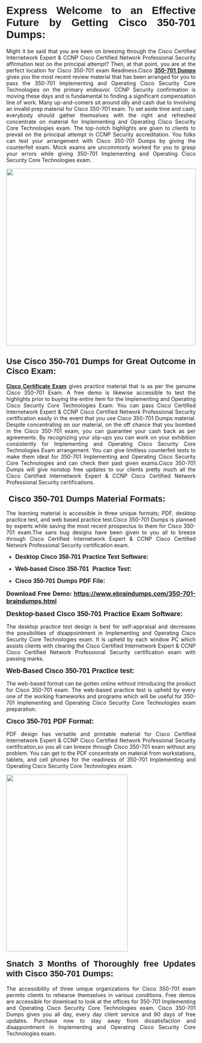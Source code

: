 <h1 dir="ltr" style="text-align: justify;"><span style="font-family:Verdana,Geneva,sans-serif;"><b>Express Welcome to an Effective Future by Getting Cisco 350-701 Dumps:</b></span></h1>

<p dir="ltr" style="text-align: justify;">Might it be said that you are keen on breezing through the Cisco Certified Internetwork Expert & CCNP Cisco Certified Network Professional Security affirmation test on the principal attempt? Then, at that point, you are at the perfect location for Cisco 350-701 exam Readiness.Cisco <a href="https://www.ebraindumps.com/350-701-braindumps.html" target="_self"><strong>350-701 Dumps</strong></a> gives you the most recent review material that has been arranged for you to pass the 350-701 Implementing and Operating Cisco Security Core Technologies on the primary endeavor. CCNP Security confirmation is moving these days and is fundamental to finding a significant compensation line of work. Many up-and-comers sit around idly and cash due to involving an invalid prep material for Cisco 350-701 exam. To set aside time and cash, everybody should gather themselves with the right and refreshed concentrate on material for Implementing and Operating Cisco Security Core Technologies exam. The top-notch highlights are given to clients to prevail on the principal attempt in CCNP Security accreditation. You folks can test your arrangement with Cisco 350-701 Dumps by giving the counterfeit exam. Mock exams are uncommonly worked for you to grasp your errors while giving 350-701 Implementing and Operating Cisco Security Core Technologies exam.</p>

<p dir="ltr" style="text-align: justify;"><a href="https://www.ebraindumps.com/350-701-braindumps.html" target="_self"><img alt="" src="https://lh3.googleusercontent.com/pw/AMWts8Aj3tb-wF0OMpw147T1Bg9eAAj9fKo6ifFWMDCc6oU3qtU3KEqtRsEM2KRmm3UaDWRNIl4uKsuW21qaZWMz89XK1ad3jQX9oZiQAoJqInwJqRGpkLNoXMJEdtJjmgXii-lFlTr95P8IcS6Zx1e4FG44=w1098-h617-no?authuser=4" style="width: 100%; height: 470px;" /></a></p>

<h2 dir="ltr" style="text-align: justify;"><span style="font-size:22px;"><span style="font-family:Verdana,Geneva,sans-serif;"><strong>Use Cisco 350-701 Dumps for Great Outcome in Cisco Exam:</strong></span></span></h2>

<p dir="ltr" style="text-align: justify;"><a href="https://www.ebraindumps.com/ccie-dumps.html" target="_self"><strong>Cisco Certificate Exam</strong></a> gives practice material that is as per the genuine Cisco 350-701 Exam. A free demo is likewise accessible to test the highlights prior to buying the entire item for the Implementing and Operating Cisco Security Core Technologies Exam. You can pass Cisco Certified Internetwork Expert & CCNP Cisco Certified Network Professional Security certification easily in the event that you use Cisco 350-701 Dumps material. Despite concentrating on our material, on the off chance that you bombed in the Cisco 350-701 exam, you can guarantee your cash back as per agreements. By recognizing your slip-ups you can work on your exhibition consistently for Implementing and Operating Cisco Security Core Technologies Exam arrangement. You can give limitless counterfeit tests to make them ideal for 350-701 Implementing and Operating Cisco Security Core Technologies and can check their past given exams.Cisco 350-701 Dumps will give nonstop free updates to our clients pretty much all the Cisco Certified Internetwork Expert & CCNP Cisco Certified Network Professional Security certifications.</p>

<h3 dir="ltr" style="text-align: justify;"><span style="font-size:22px;"><span style="font-family:Verdana,Geneva,sans-serif;"><strong> Cisco 350-701 Dumps Material Formats:</strong></span></span></h3>

<p dir="ltr" style="text-align: justify;">The learning material is accessible in three unique formats; PDF, desktop practice test, and web based practice test.Cisco 350-701 Dumps is planned by experts while saving the most recent prospectus to them for Cisco 350-701 exam.The sans bug designs have been given to you all to breeze through Cisco Certified Internetwork Expert & CCNP Cisco Certified Network Professional Security certification exam.</p>

<ul dir="ltr">
	<li style="text-align: justify;"><span style="font-size:16px;"><span style="font-family:Verdana,Geneva,sans-serif;"><b>Desktop Cisco 350-701 Practice Test Software: </b></span></span></li>
	<li style="text-align: justify;">
	<p><span style="font-size:16px;"><span style="font-family:Verdana,Geneva,sans-serif;"><b id="docs-internal-guid-44b45a43-7fff-2325-b530-fbb6de77fdb4">Web-based Cisco 350-701  Practice Test:</b></span></span></p>
	</li>
	<li role="presentation" style="text-align: justify;"><span style="font-size:16px;"><span style="font-family:Verdana,Geneva,sans-serif;"><b id="docs-internal-guid-44b45a43-7fff-2325-b530-fbb6de77fdb4">Cisco 350-701 Dumps PDF File:</b> </span></span></li>
</ul>

<p dir="ltr" style="text-align: justify;"><span style="font-size:16px;"><strong>Download Free Demo: <a href="https://www.ebraindumps.com/350-701-braindumps.html" target="_self">https://www.ebraindumps.com/350-701-braindumps.html</a></strong></span></p>

<p dir="ltr" style="text-align: justify;"><span style="font-size:18px;"><span style="font-family:Verdana,Geneva,sans-serif;"><b id="docs-internal-guid-44b45a43-7fff-2325-b530-fbb6de77fdb4">Desktop-based </b><b>Cisco 350-701 Practice Exam Software:</b></span></span></p>

<p dir="ltr" style="text-align: justify;">The desktop practice test design is best for self-appraisal and decreases the possibilities of disappointment in Implementing and Operating Cisco Security Core Technologies exam. It is upheld by each window PC which assists clients with clearing the Cisco Certified Internetwork Expert & CCNP Cisco Certified Network Professional Security certification exam with passing marks.</p>

<p dir="ltr" style="text-align: justify;"><span style="font-size:18px;"><span style="font-family:Verdana,Geneva,sans-serif;"><b>Web-Based Cisco 350-701 Practice test:</b></span></span></p>

<p dir="ltr" style="text-align: justify;">The web-based format can be gotten online without introducing the product for Cisco 350-701 exam. The web-based practice test is upheld by every one of the working frameworks and programs which will be useful for 350-701 Implementing and Operating Cisco Security Core Technologies exam preparation.</p>

<p dir="ltr" style="text-align: justify;"><span style="font-size:18px;"><span style="font-family:Verdana,Geneva,sans-serif;"><b>Cisco 350-701 PDF Format:</b></span></span></p>

<p dir="ltr" style="text-align: justify;">PDF design has versatile and printable material for Cisco Certified Internetwork Expert & CCNP Cisco Certified Network Professional Security certification,so you all can breeze through Cisco 350-701 exam without any problem. You can get to the PDF concentrate on material from workstations, tablets, and cell phones for the readiness of 350-701 Implementing and Operating Cisco Security Core Technologies exam.</p>

<p dir="ltr" style="text-align: justify;"><a href="https://www.ebraindumps.com/350-701-braindumps.html" target="_self"><img alt="" src="https://lh3.googleusercontent.com/pw/AMWts8Cm0-aiB9xC_FPL6GMf_gRc8bGJDkUG0gzD_GNwF--xl3UqafByTFN8nh78SU7aGuHZFgFzPFfPw8DPYtpQLPn5Yzy7__RrfyR3tcnJW6pSf-MMu652cZxPK9fQfq2DRLK-vEhbQGsNVpaasFd-xlwx=w1179-h617-no?authuser=4" style="width: 80%; height: 470px;" /></a></p>

<h4 dir="ltr" style="text-align: justify;"><b><span style="font-size:22px;"><span style="font-family:Verdana,Geneva,sans-serif;">Snatch 3 Months of Thoroughly free Updates with Cisco 350-701 Dumps:</span></span></b></h4>

<p dir="ltr" style="text-align: justify;">The accessibility of three unique organizations for Cisco 350-701 exam permits clients to rehearse themselves in various conditions. Free demos are accessible for download to look at the offices for 350-701 Implementing and Operating Cisco Security Core Technologies exam. Cisco 350-701 Dumps gives you all day, every day client service and 90 days of free updates. Purchase now to stay away from dissatisfaction and disappointment in Implementing and Operating Cisco Security Core Technologies exam.</p>

<p style="text-align: justify;"> </p>
